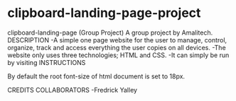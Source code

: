 # clipboard-landing-page-project
clipboard-landing-page (Group Project)
A group project by Amalitech.
DESCRIPTION -A simple one page website for the user to manage, control, organize, track and access everything the user copies on all devices. -The website only uses three technologies; HTML and CSS. -It can simply be run by visiting
INSTRUCTIONS

By default the root font-size of html document is set to 18px.

CREDITS COLLABORATORS -Fredrick Yalley
